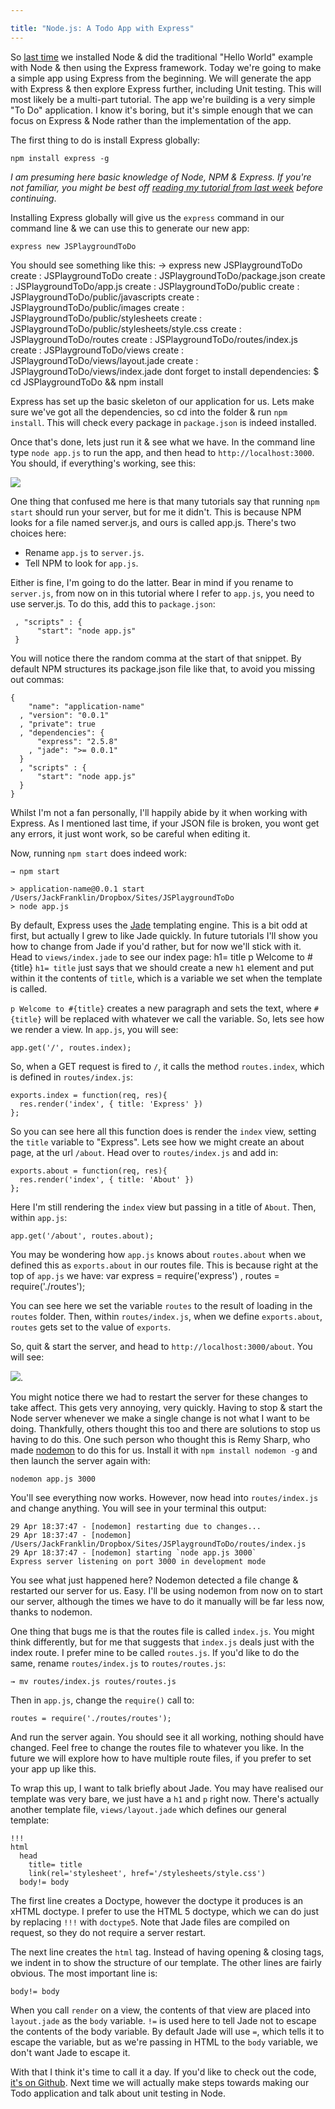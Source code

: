 ```yaml
---

title: "Node.js: A Todo App with Express"
---
```


So [last time](http://javascriptplayground.com/blog/2012/04/beginning-node-js-express-tutorial) we installed Node & did the traditional "Hello World" example with Node & then using the Express framework. Today we're going to make a simple app using Express from the beginning. We will generate the app with Express & then explore Express further, including Unit testing. This will most likely be a multi-part tutorial. The app we're building is a very simple "To Do" application. I know it's boring, but it's simple enough that we can focus on Express & Node rather than the implementation of the app.

The first thing to do is install Express globally:

    npm install express -g

_I am presuming here basic knowledge of Node, NPM & Express. If you're not familiar, you might be best off [reading my tutorial from last week](http://javascriptplayground.com/blog/2012/04/beginning-node-js-express-tutorial) before continuing_.

Installing Express globally will give us the `express` command in our command line & we can use this to generate our new app:

    express new JSPlaygroundToDo

You should see something like this:
→ express new JSPlaygroundToDo
create : JSPlaygroundToDo
create : JSPlaygroundToDo/package.json
create : JSPlaygroundToDo/app.js
create : JSPlaygroundToDo/public
create : JSPlaygroundToDo/public/javascripts
create : JSPlaygroundToDo/public/images
create : JSPlaygroundToDo/public/stylesheets
create : JSPlaygroundToDo/public/stylesheets/style.css
create : JSPlaygroundToDo/routes
create : JSPlaygroundToDo/routes/index.js
create : JSPlaygroundToDo/views
create : JSPlaygroundToDo/views/layout.jade
create : JSPlaygroundToDo/views/index.jade
dont forget to install dependencies:
$ cd JSPlaygroundToDo && npm install

Express has set up the basic skeleton of our application for us. Lets make sure we've got all the dependencies, so cd into the folder & run `npm install`. This will check every package in `package.json` is indeed installed.

Once that's done, lets just run it & see what we have. In the command line type `node app.js` to run the app, and then head to `http://localhost:3000`. You should, if everything's working, see this:

![](http://cl.ly/3P2u133L0v2C3J3M1A2Y/Screen%20Shot%202012-04-29%20at%2017.38.26.png)

One thing that confused me here is that many tutorials say that running `npm start` should run your server, but for me it didn't. This is because NPM looks for a file named server.js, and ours is called app.js. There's two choices here:

* Rename `app.js` to `server.js`.
* Tell NPM to look for `app.js`.

Either is fine, I'm going to do the latter. Bear in mind if you rename to `server.js`, from now on in this tutorial where I refer to `app.js`, you need to use server.js. To do this, add this to `package.json`:

     , "scripts" : {
          "start": "node app.js"
     }


You will notice there the random comma at the start of that snippet. By default NPM structures its package.json file like that, to avoid you missing out commas:

    {
        "name": "application-name"
      , "version": "0.0.1"
      , "private": true
      , "dependencies": {
          "express": "2.5.8"
        , "jade": ">= 0.0.1"
      }
      , "scripts" : {
          "start": "node app.js"
      }
    }

Whilst I'm not a fan personally, I'll happily abide by it when working with Express. As I mentioned last time, if your JSON file is broken, you wont get any errors, it just wont work, so be careful when editing it.

Now, running `npm start` does indeed work:

    → npm start

    > application-name@0.0.1 start /Users/JackFranklin/Dropbox/Sites/JSPlaygroundToDo
    > node app.js

By default, Express uses the [Jade](http://jade-lang.com/) templating engine. This is a bit odd at first, but actually I grew to like Jade quickly. In future tutorials I'll show you how to change from Jade if you'd rather, but for now we'll stick with it. Head to `views/index.jade` to see our index page:
h1= title
p Welcome to #{title}
`h1= title` just says that we should create a new `h1` element and put within it the contents of `title`, which is a variable we set when the template is called.

`p Welcome to #{title}` creates a new paragraph and sets the text, where `#{title}` will be replaced with whatever we call the variable. So, lets see how we render a view. In `app.js`, you will see:

    app.get('/', routes.index);

So, when a GET request is fired to `/`, it calls the method `routes.index`, which is defined in `routes/index.js`:

    exports.index = function(req, res){
      res.render('index', { title: 'Express' })
    };

So you can see here all this function does is render the `index` view, setting the `title` variable to "Express". Lets see how we might create an about page, at the url `/about`. Head over to `routes/index.js` and add in:

    exports.about = function(req, res){
      res.render('index', { title: 'About' })
    };

Here I'm still rendering the `index` view but passing in a title of `About`. Then, within `app.js`:

    app.get('/about', routes.about);

You may be wondering how `app.js` knows about `routes.about` when we defined this as `exports.about` in our routes file. This is because right at the top of `app.js` we have:
var express = require('express')
, routes = require('./routes');

You can see here we set the variable `routes` to the result of loading in the `routes` folder. Then, within `routes/index.js`, when we define `exports.about`, `routes` gets set to the value of `exports`.

So, quit & start the server, and head to `http://localhost:3000/about`. You will see:

![](http://cl.ly/1g2r340j3H0e0p160F1y/Screen%20Shot%202012-04-29%20at%2018.34.36.png).

You might notice there we had to restart the server for these changes to take affect. This gets very annoying, very quickly. Having to stop & start the Node server whenever we make a single change is not what I want to be doing. Thankfully, others thought this too and there are solutions to stop us having to do this. One such person who thought this is Remy Sharp, who made [nodemon](http://remysharp.com/2010/10/12/nodejs-rapid-development-nodemon/) to do this for us. Install it with `npm install nodemon -g` and then launch the server again with:

    nodemon app.js 3000

You'll see everything now works. However, now head into `routes/index.js` and change anything. You will see in your terminal this output:

    29 Apr 18:37:47 - [nodemon] restarting due to changes...
    29 Apr 18:37:47 - [nodemon] /Users/JackFranklin/Dropbox/Sites/JSPlaygroundToDo/routes/index.js
    29 Apr 18:37:47 - [nodemon] starting `node app.js 3000`
    Express server listening on port 3000 in development mode

You see what just happened here? Nodemon detected a file change & restarted our server for us. Easy. I'll be using nodemon from now on to start our server, although the times we have to do it manually will be far less now, thanks to nodemon.

One thing that bugs me is that the routes file is called `index.js`. You might think differently, but for me that suggests that `index.js` deals just with the index route. I prefer mine to be called `routes.js`. If you'd like to do the same, rename `routes/index.js` to `routes/routes.js`:

    → mv routes/index.js routes/routes.js

Then in `app.js`, change the `require()` call to:

    routes = require('./routes/routes');

And run the server again. You should see it all working, nothing should have changed. Feel free to change the routes file to whatever you like. In the future we will explore how to have multiple route files, if you prefer to set your app up like this.

To wrap this up, I want to talk briefly about Jade. You may have realised our template was very bare, we just have a `h1` and `p` right now. There's actually another template file, `views/layout.jade` which defines our general template:

    !!!
    html
      head
        title= title
        link(rel='stylesheet', href='/stylesheets/style.css')
      body!= body

The first line creates a Doctype, however the doctype it produces is an xHTML doctype. I prefer to use the HTML 5 doctype, which we can do just by replacing `!!!` with `doctype5`. Note that Jade files are compiled on request, so they do not require a server restart.

The next line creates the `html` tag. Instead of having opening & closing tags, we indent in to show the structure of our template. The other lines are fairly obvious. The most important line is:

    body!= body

When you call `render` on a view, the contents of that view are placed into `layout.jade` as the `body` variable. `!=` is used here to tell Jade not to escape the contents of the body variable. By default Jade will use `=`, which tells it to escape the variable, but as we're passing in HTML to the `body` variable, we don't want Jade to escape it.

With that I think it's time to call it a day. If you'd like to check out the code, [it's on Github](https://github.com/jackfranklin/node-todo). Next time we will actually make steps towards making our Todo application and talk about unit testing in Node.
